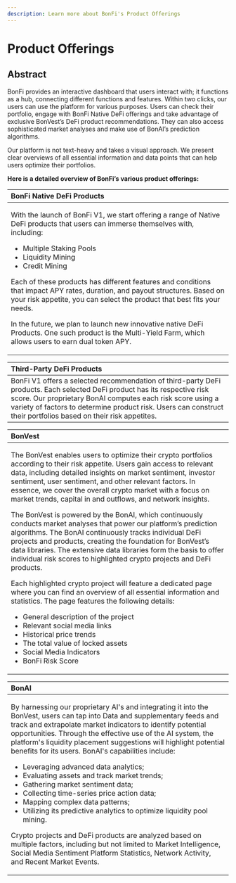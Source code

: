 ```yaml
---
description: Learn more about BonFi's Product Offerings
---
```


# Product Offerings

## **Abstract**

BonFi provides an interactive dashboard that users interact with; it functions as a hub, connecting different functions and features. Within two clicks, our users can use the platform for various purposes. Users can check their portfolio, engage with BonFi Native DeFi offerings and take advantage of exclusive BonVest’s DeFi product recommendations. They can also access sophisticated market analyses and make use of BonAI’s prediction algorithms.

Our platform is not text-heavy and takes a visual approach. We present clear overviews of all essential information and data points that can help users optimize their portfolios.

**Here is a detailed overview of BonFi’s various product offerings:**

<table>
  <thead>
    <tr>
      <th style="text-align:left"><b>BonFi Native DeFi Products</b>
      </th>
    </tr>
  </thead>
  <tbody>
    <tr>
      <td style="text-align:left">
        <p>With the launch of BonFi V1, we start offering a range of Native DeFi
          products that users can immerse themselves with, including:</p>
        <p></p>
        <ul>
          <li>Multiple Staking Pools</li>
          <li>Liquidity Mining</li>
          <li>Credit Mining</li>
        </ul>
        <p>Each of these products has different features and conditions that impact
          APY rates, duration, and payout structures. Based on your risk appetite,
          you can select the product that best fits your needs.</p>
        <p>In the future, we plan to launch new innovative native DeFi Products.
          One such product is the Multi-Yield Farm, which allows users to earn dual
          token APY.</p>
      </td>
    </tr>
  </tbody>
</table>

| **Third-Party DeFi Products** |
| :--- |
| BonFi V1 offers a selected recommendation of third-party DeFi products. Each selected DeFi product has its respective risk score. Our proprietary BonAI computes each risk score using a variety of factors to determine product risk.  Users can construct their portfolios based on their risk appetites. |

<table>
  <thead>
    <tr>
      <th style="text-align:left"><b>BonVest</b>
      </th>
    </tr>
  </thead>
  <tbody>
    <tr>
      <td style="text-align:left">
        <p>The BonVest enables users to optimize their crypto portfolios according
          to their risk appetite. Users gain access to relevant data, including detailed
          insights on market sentiment, investor sentiment, user sentiment, and other
          relevant factors. In essence, we cover the overall crypto market with a
          focus on market trends, capital in and outflows, and network insights.</p>
        <p></p>
        <p>The BonVest is powered by the BonAI, which continuously conducts market
          analyses that power our platform&#x2019;s prediction algorithms. The BonAI
          continuously tracks individual DeFi projects and products, creating the
          foundation for BonVest&#x2019;s data libraries. The extensive data libraries
          form the basis to offer individual risk scores to highlighted crypto projects
          and DeFi products.</p>
        <p></p>
        <p>Each highlighted crypto project will feature a dedicated page where you
          can find an overview of all essential information and statistics. The page
          features the following details:</p>
        <p></p>
        <ul>
          <li>General description of the project</li>
          <li>Relevant social media links</li>
          <li>Historical price trends</li>
          <li>The total value of locked assets</li>
          <li>Social Media Indicators</li>
          <li>BonFi Risk Score</li>
        </ul>
      </td>
    </tr>
  </tbody>
</table>

<table>
  <thead>
    <tr>
      <th style="text-align:left"><b>BonAI</b>
      </th>
    </tr>
  </thead>
  <tbody>
    <tr>
      <td style="text-align:left">
        <p>By harnessing our proprietary AI&apos;s and integrating it into the BonVest,
          users can tap into Data and supplementary feeds and track and extrapolate
          market indicators to identify potential opportunities. Through the effective
          use of the AI system, the platform&apos;s liquidity placement suggestions
          will highlight potential benefits for its users. BonAI&apos;s capabilities
          include:</p>
        <p></p>
        <ul>
          <li>Leveraging advanced data analytics;</li>
          <li>Evaluating assets and track market trends;</li>
          <li>Gathering market sentiment data;</li>
          <li>Collecting time-series price action data;</li>
          <li>Mapping complex data patterns;</li>
          <li>Utilizing its predictive analytics to optimize liquidity pool mining.</li>
        </ul>
        <p>Crypto projects and DeFi products are analyzed based on multiple factors,
          including but not limited to Market Intelligence, Social Media Sentiment
          Platform Statistics, Network Activity, and Recent Market Events.</p>
      </td>
    </tr>
  </tbody>
</table>

